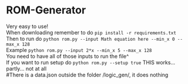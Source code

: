 # ROM-Generator
Very easy to use!\
When downloading remember to do `pip install -r requirements.txt`\
Then to run do `python rom.py --input Math equation here --min_x 0 --max_x 128`\
Example `python rom.py --input 2*x --min_x 5 --max_x 128`\
You need to have all of those inputs to run the file^\
If you want to run setup do `python rom.py --setup true` THIS works... partly... not at all\
#There is a data.json outside the folder /logic_gen/, it does nothing

